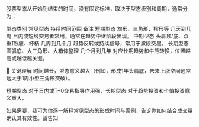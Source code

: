 
股票型态从开始到结束的时间，没有固定标准，取决于型态级别和周期，通常分为：

型态类别	常见型态	持续时间范围	备注
短期型态	旗形、三角形、楔形等	几天到几周	日内或短线交易者常用，通常在趋势中继阶段出现。
中期型态	头肩顶/底、双重顶/底、杯柄	几周到几个月	趋势反转或持续信号，常用于波段交易。
长期型态	圆弧底、大三角形、大箱体整理	几个月到几年	对应长期趋势和牛熊转换，位置越高或越低越关键。

🔑 关键理解
时间越长，型态意义越大（例如，形成1年头肩底，未来上涨空间通常远大于1周小型三角形突破）。

短期型态 对于日内或T+0交易指导作用强，长期型态 对于趋势投资和价值投资意义重大。

如果需要，我可为你逐一解释常见型态的形成时间与案例，告诉你如何结合成交量确认其有效性。请告知
